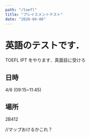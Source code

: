 ```yaml
---
path: "/toefl"
title: "プレイスメントテスト"
date: "2020-04-06"
---
```


# 英語のテストです．

TOEFL IPT をやります．真面目に受けろ

## 日時
4/6 (09:15~11:45)

## 場所
2B412

//マップおけるかこれ？